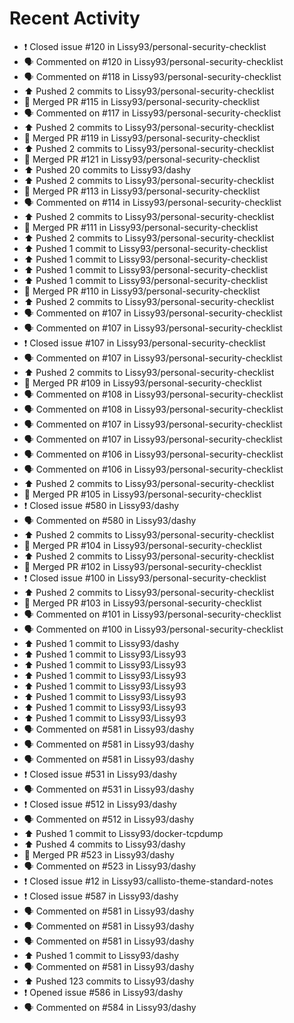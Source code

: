 # Recent Activity

* ❗️ Closed issue #120 in Lissy93/personal-security-checklist
* 🗣 Commented on #120 in Lissy93/personal-security-checklist
* 🗣 Commented on #118 in Lissy93/personal-security-checklist
* ⬆️ Pushed 2 commits to Lissy93/personal-security-checklist
* 🎉 Merged PR #115 in Lissy93/personal-security-checklist
* 🗣 Commented on #117 in Lissy93/personal-security-checklist
* ⬆️ Pushed 2 commits to Lissy93/personal-security-checklist
* 🎉 Merged PR #119 in Lissy93/personal-security-checklist
* ⬆️ Pushed 2 commits to Lissy93/personal-security-checklist
* 🎉 Merged PR #121 in Lissy93/personal-security-checklist
* ⬆️ Pushed 20 commits to Lissy93/dashy
* ⬆️ Pushed 2 commits to Lissy93/personal-security-checklist
* 🎉 Merged PR #113 in Lissy93/personal-security-checklist
* 🗣 Commented on #114 in Lissy93/personal-security-checklist
* ⬆️ Pushed 2 commits to Lissy93/personal-security-checklist
* 🎉 Merged PR #111 in Lissy93/personal-security-checklist
* ⬆️ Pushed 2 commits to Lissy93/personal-security-checklist
* ⬆️ Pushed 1 commit to Lissy93/personal-security-checklist
* ⬆️ Pushed 1 commit to Lissy93/personal-security-checklist
* ⬆️ Pushed 1 commit to Lissy93/personal-security-checklist
* ⬆️ Pushed 1 commit to Lissy93/personal-security-checklist
* 🎉 Merged PR #110 in Lissy93/personal-security-checklist
* ⬆️ Pushed 2 commits to Lissy93/personal-security-checklist
* 🗣 Commented on #107 in Lissy93/personal-security-checklist
* 🗣 Commented on #107 in Lissy93/personal-security-checklist
* ❗️ Closed issue #107 in Lissy93/personal-security-checklist
* 🗣 Commented on #107 in Lissy93/personal-security-checklist
* ⬆️ Pushed 2 commits to Lissy93/personal-security-checklist
* 🎉 Merged PR #109 in Lissy93/personal-security-checklist
* 🗣 Commented on #108 in Lissy93/personal-security-checklist
* 🗣 Commented on #108 in Lissy93/personal-security-checklist
* 🗣 Commented on #107 in Lissy93/personal-security-checklist
* 🗣 Commented on #107 in Lissy93/personal-security-checklist
* 🗣 Commented on #106 in Lissy93/personal-security-checklist
* 🗣 Commented on #106 in Lissy93/personal-security-checklist
* ⬆️ Pushed 2 commits to Lissy93/personal-security-checklist
* 🎉 Merged PR #105 in Lissy93/personal-security-checklist
* ❗️ Closed issue #580 in Lissy93/dashy
* 🗣 Commented on #580 in Lissy93/dashy
* ⬆️ Pushed 2 commits to Lissy93/personal-security-checklist
* 🎉 Merged PR #104 in Lissy93/personal-security-checklist
* ⬆️ Pushed 2 commits to Lissy93/personal-security-checklist
* 🎉 Merged PR #102 in Lissy93/personal-security-checklist
* ❗️ Closed issue #100 in Lissy93/personal-security-checklist
* ⬆️ Pushed 2 commits to Lissy93/personal-security-checklist
* 🎉 Merged PR #103 in Lissy93/personal-security-checklist
* 🗣 Commented on #101 in Lissy93/personal-security-checklist
* 🗣 Commented on #100 in Lissy93/personal-security-checklist
* ⬆️ Pushed 1 commit to Lissy93/dashy
* ⬆️ Pushed 1 commit to Lissy93/Lissy93
* ⬆️ Pushed 1 commit to Lissy93/Lissy93
* ⬆️ Pushed 1 commit to Lissy93/Lissy93
* ⬆️ Pushed 1 commit to Lissy93/Lissy93
* ⬆️ Pushed 1 commit to Lissy93/Lissy93
* ⬆️ Pushed 1 commit to Lissy93/Lissy93
* ⬆️ Pushed 1 commit to Lissy93/Lissy93
* 🗣 Commented on #581 in Lissy93/dashy
* 🗣 Commented on #581 in Lissy93/dashy
* 🗣 Commented on #581 in Lissy93/dashy
* ❗️ Closed issue #531 in Lissy93/dashy
* 🗣 Commented on #531 in Lissy93/dashy
* ❗️ Closed issue #512 in Lissy93/dashy
* 🗣 Commented on #512 in Lissy93/dashy
* ⬆️ Pushed 1 commit to Lissy93/docker-tcpdump
* ⬆️ Pushed 4 commits to Lissy93/dashy
* 🎉 Merged PR #523 in Lissy93/dashy
* 🗣 Commented on #523 in Lissy93/dashy
* ❗️ Closed issue #12 in Lissy93/callisto-theme-standard-notes
* ❗️ Closed issue #587 in Lissy93/dashy
* 🗣 Commented on #581 in Lissy93/dashy
* 🗣 Commented on #581 in Lissy93/dashy
* 🗣 Commented on #581 in Lissy93/dashy
* ⬆️ Pushed 1 commit to Lissy93/dashy
* 🗣 Commented on #581 in Lissy93/dashy
* ⬆️ Pushed 123 commits to Lissy93/dashy
* ❗️ Opened issue #586 in Lissy93/dashy
* 🗣 Commented on #584 in Lissy93/dashy
